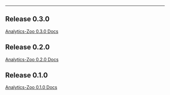 
---
## **Release 0.3.0**
[Analytics-Zoo 0.3.0 Docs](https://analytics-zoo.github.io/0.3.0)
## **Release 0.2.0**
[Analytics-Zoo 0.2.0 Docs](https://analytics-zoo.github.io/0.2.0)
## **Release 0.1.0**
[Analytics-Zoo 0.1.0 Docs](https://analytics-zoo.github.io/0.1.0)


